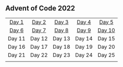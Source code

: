 ## Advent of Code 2022
|     |     |     |     |     |
|:-:|:-:|:-:|:-:|:-:|
|[Day 1](./Day%201%20-%20Calorie%20Counting/)|[Day 2](./Day%202%20-%20Rock%20Paper%20Scissors/)|[Day 3](./Day%203%20-%20Rucksack%20Reorganization/)|[Day 4](./Day%204%20-%20Camp%20Cleanup/)|[Day 5](./Day%205%20-%20Supply%20Stacks/)|
|[Day 6](./Day%206%20-%20Tuning%20Trouble/)|[Day 7](./Day%207%20-%20No%20Space%20Left%20On%20Device/)|[Day 8](./Day%208%20-%20Treetop%20Tree%20House/)|[Day 9](./Day%209%20-%20Rope%20Bridge/)|[Day 10](./Day%2010%20-%20Cathode%20Ray%20Tube/)|
|Day 11|Day 12|Day 13|Day 14|Day 15|
|Day 16|Day 17|Day 18|Day 19|Day 20|
|Day 21|Day 22|Day 23|Day 24|Day 25|
||||||
